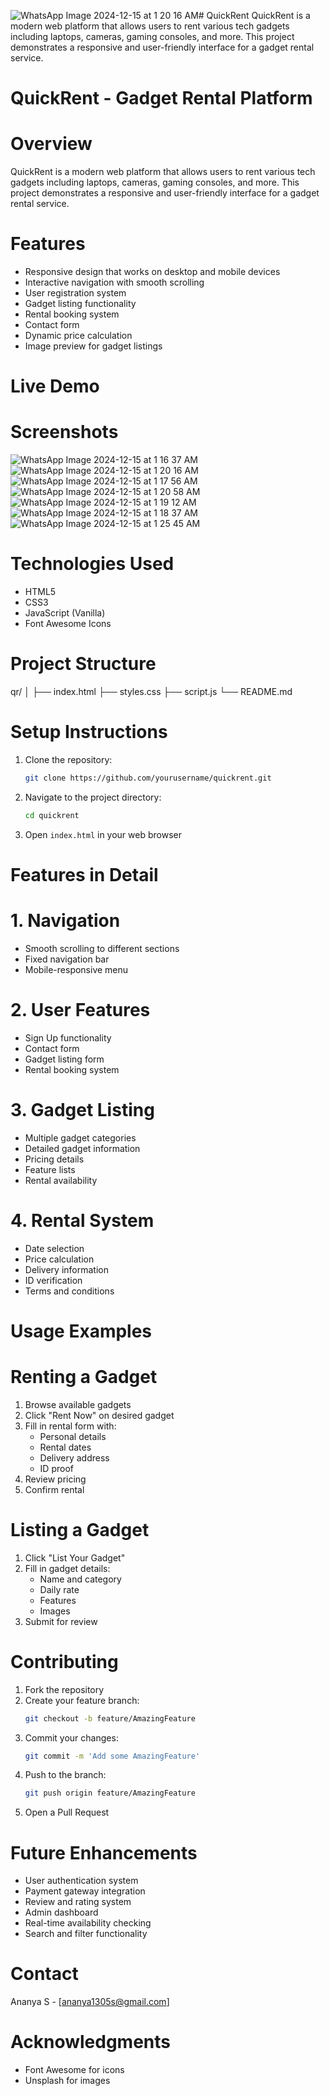 ![WhatsApp Image 2024-12-15 at 1 20 16 AM](https://github.com/user-attachments/assets/f9810358-2435-45f7-aa88-febbed116f56)# QuickRent
QuickRent is a modern web platform that allows users to rent various tech gadgets including laptops, cameras, gaming consoles, and more. This project demonstrates a responsive and user-friendly interface for a gadget rental service.
# QuickRent - Gadget Rental Platform

# Overview
QuickRent is a modern web platform that allows users to rent various tech gadgets including laptops, cameras, gaming consoles, and more. This project demonstrates a responsive and user-friendly interface for a gadget rental service.

# Features
- Responsive design that works on desktop and mobile devices
- Interactive navigation with smooth scrolling
- User registration system
- Gadget listing functionality
- Rental booking system
- Contact form
- Dynamic price calculation
- Image preview for gadget listings

# Live Demo


# Screenshots

![WhatsApp Image 2024-12-15 at 1 16 37 AM](https://github.com/user-attachments/assets/396de69f-8bff-4785-a53c-ddedba00ecd3)
![WhatsApp Image 2024-12-15 at 1 20 16 AM](https://github.com/user-attachments/assets/16c0ba64-bcaa-4dc4-800c-9f3952c7fe12)
![WhatsApp Image 2024-12-15 at 1 17 56 AM](https://github.com/user-attachments/assets/c048cefa-3f44-44bf-ad02-36ab1c203ea0)
![WhatsApp Image 2024-12-15 at 1 20 58 AM](https://github.com/user-attachments/assets/3bbdd433-37f5-488a-b13e-e9e52e632c2a)
![WhatsApp Image 2024-12-15 at 1 19 12 AM](https://github.com/user-attachments/assets/2a608c71-88ff-42b1-9db5-57921c171410)
![WhatsApp Image 2024-12-15 at 1 18 37 AM](https://github.com/user-attachments/assets/cc906037-3a87-490d-96a3-1203d64d155c)
![WhatsApp Image 2024-12-15 at 1 25 45 AM](https://github.com/user-attachments/assets/82a6de2b-5c83-489c-9d93-de21b539cec3)


# Technologies Used
- HTML5
- CSS3
- JavaScript (Vanilla)
- Font Awesome Icons

# Project Structure
qr/
│
├── index.html
├── styles.css
├── script.js
└── README.md

# Setup Instructions
1. Clone the repository:
   ```bash
   git clone https://github.com/yourusername/quickrent.git
   ```
2. Navigate to the project directory:
   ```bash
   cd quickrent
   ```
3. Open `index.html` in your web browser

# Features in Detail

# 1. Navigation
- Smooth scrolling to different sections
- Fixed navigation bar
- Mobile-responsive menu

# 2. User Features
- Sign Up functionality
- Contact form
- Gadget listing form
- Rental booking system

# 3. Gadget Listing
- Multiple gadget categories
- Detailed gadget information
- Pricing details
- Feature lists
- Rental availability

# 4. Rental System
- Date selection
- Price calculation
- Delivery information
- ID verification
- Terms and conditions

# Usage Examples

# Renting a Gadget
1. Browse available gadgets
2. Click "Rent Now" on desired gadget
3. Fill in rental form with:
   - Personal details
   - Rental dates
   - Delivery address
   - ID proof
4. Review pricing
5. Confirm rental

# Listing a Gadget
1. Click "List Your Gadget"
2. Fill in gadget details:
   - Name and category
   - Daily rate
   - Features
   - Images
3. Submit for review

# Contributing
1. Fork the repository
2. Create your feature branch:
   ```bash
   git checkout -b feature/AmazingFeature
   ```
3. Commit your changes:
   ```bash
   git commit -m 'Add some AmazingFeature'
   ```
4. Push to the branch:
   ```bash
   git push origin feature/AmazingFeature
   ```
5. Open a Pull Request

# Future Enhancements
- User authentication system
- Payment gateway integration
- Review and rating system
- Admin dashboard
- Real-time availability checking
- Search and filter functionality




# Contact
Ananya S - [ananya1305s@gmail.com]


# Acknowledgments
- Font Awesome for icons
- Unsplash for images
